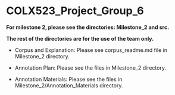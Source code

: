 # COLX523_Project_Group_6

**For milestone 2, please see the directories: Milestone_2 and src.**

**The rest of the directories are for the use of the team only.**

- Corpus and Explanation: Please see corpus_readme.md file in Milestone_2 directory.

- Annotation Plan: Please see the files in Milestone_2 directory.

- Annotation Materials: Please see the files in Milestone_2/Annotation_Materials directory. 

